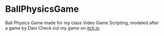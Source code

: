 # BallPhysicsGame
Ball Physics Game made for my class Video Game Scripting, modeled after a game by Dani
Check out my game on [itch.io](https://routhless.itch.io/ball-game)
